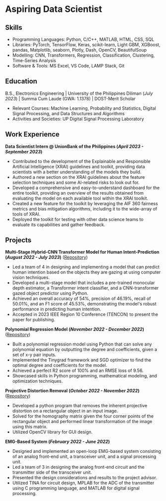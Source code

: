 # Aspiring Data Scientist

## Skills
- Programming Languages: Python, C/C++, MATLAB, HTML, CSS, SQL
- Libraries: PyTorch, TensorFlow, Keras, scikit-learn, Light GBM, XGBoost, pandas, Matplotlib, seaborn, Plotly, Dash, OpenCV, BeautifulSoup
- Modelling: CNN, Transformers, Regression, Classification, Clustering, Time-Series Analysis
-  Software & Tools: MS Excel, VS Code, LAMP Stack, Git 

## Education			        		
B.S., Electronics Engineering | University of the Philippines Diliman (_July 2023_) | Summa Cum Laude (GWA: 1.1378) | DOST-Merit Scholar
- Relevant Courses: Machine Learning, Probability and Statistics, Digital Signal Processing, and Data Structures and Algorithms    
- Activities and Societies: UP Digital Signal Processing Laboratory

## Work Experience
**Data Scientist Intern @ UnionBank of the Philippines (_April 2023 - September 2023_)**
- Contributed to the development of the Explainable and Responsible Artificial Intelligence (XRAI) guidelines and toolkit, providing data scientists with a better understanding of the models they build.
- Authored a new section on the XRAI guidelines about the feature selection techniques and some AI-related risks to look out for.
- Developed a comprehensive and easy-to-understand dashboard for the entire toolkit, providing an overview of the results obtained from evaluating the model on each available tool within the XRAI toolkit.
- Created a new feature for the toolkit by leveraging the AIF 360 fairness metrics and bias mitigation algorithms, including it to the wide-array of tools of XRAI.
- Deployed the toolkit for testing with other data science teams to evaluate its capabilities and gather feedback.

## Projects
**Multi-Stage Hybrid-CNN Transformer Model for Human Intent-Prediction (_August 2022 - July 2023_)** ([Repository](https://github.com/jbramos9/DSP03_AY2223))
- Led a team of 4 in designing and implementing a model that can predict human intention based on the objects they are gazing at using computer vision techniques.
- Developed a multi-stage model that includes a pre-trained monocular depth estimator, a Transformer intent classifier, and a CNN-transformer gazed object predictor using Python.
- Achieved an overall accuracy of 54%, precision of 46.19%, recall of 50.01%, and an F1 score of 45.53%, demonstrating the model's robust performance in predicting human intention.
- Accepted in 2023 IEEE Region 10 Conference (TENCON) to present the paper for publishing.

**Polynomial Regression Model (_November 2022 - December 2022_)** ([Repository](https://github.com/jbramos9/polynomial_solver))
- Built a polynomial regression model using Python that can solve any polynomial equation by outputting the degree and coefficients, given a set of x-y pair inputs.
- Implemented the Tinygrad framework and SGD optimizer to find the optimal degree and coefficients for the model.
- Achieved a perfect R2 score of 100% and an RMSE loss of 9.56.
- Showcased skills in Python programming, mathematical modeling, and optimization techniques.

**Projective Distortion Removal (_October 2022 - November 2022_)** ([Repository](https://github.com/jbramos9/removing_projective_distortion))
- Developed a python program that removes the inherent projective distortion on a rectangular object in an input image.
- Solved for the homography matrix given the four corner points of the rectangular object and performed linear transformation of the image using this matrix.
- Utilized OpenCV library for GUI design.

**EMG-Based System (_February 2022 - June 2022_)**
- Designed and implemented an open-loop EMG-based system consisting of an analog front-end unit, a transceiver unit, and a signal processing unit.
- Led a team of 3 in designing the analog front-end circuit and the transmitter side of the transceiver unit.
- Presented the design considerations and results to the project advisor.
- Utilized TINA for circuit design, MPLAB for the ADC of the transmitter using C programming language, and MATLAB for digital signal processing.
